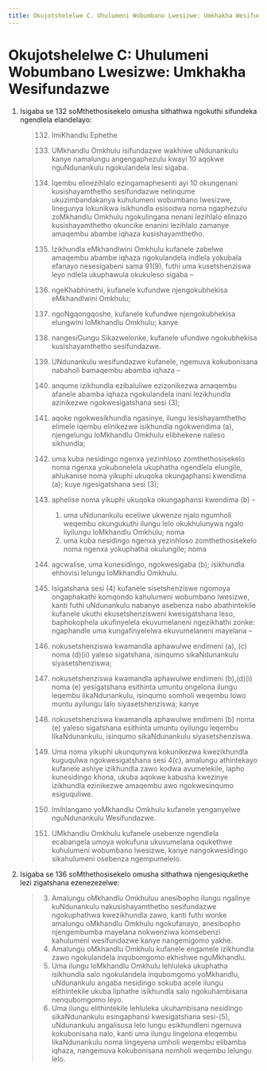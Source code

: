 ```yaml
---
title: Okujotshelelwe C. Uhulumeni Wobumbano Lwesizwe: Umkhakha Wesifundazwe
---
```


# Okujotshelelwe C: Uhulumeni Wobumbano Lwesizwe: Umkhakha Wesifundazwe

1.	Isigaba se 132 soMthethosisekelo omusha sithathwa ngokuthi sifundeka ngendlela elandelayo:

	> 132. ImiKhandlu Ephethe
	> 
	> 1.	UMkhandlu Omkhulu isifundazwe wakhiwe uNdunankulu kanye namalungu angengaphezulu kwayi 10 aqokwe nguNdunankulu ngokulandela lesi sigaba.
	> 2.	Iqembu elinezihlalo ezingamaphesenti ayi 10 okungenani
    kusishayamthetho sesifundazwe nelinqume ukuzimbandakanya kuhulumeni
    wobumbano lwesizwe, linegunya lokunikwa isikhundla esisodwa noma
    ngaphezulu zoMkhandlu Omkhulu ngokulingana nenani lezihlalo elinazo
    kusishayamthetho okuncike enanini lezihlalo zamanye amaqembu abambe
    iqhaza kusishayamthetho.
	> 3.	Izikhundla eMkhandlwini Omkhulu kufanele zabelwe amaqembu abambe
    iqhaza ngokulandela indlela yokubala efanayo nesesigabeni sama
    91(9), futhi uma kusetshenziswa leyo ndlela ukuphawula okukuleso
    sigaba –
	>	1.	ngeKhabhinethi, kufanele kufundwe njengokubhekisa eMkhandlwini
        Omkhulu;
	>	2.	ngoNgqongqoshe, kufanele kufundwe njengokubhekisa elungwini
        loMkhandlu Omkhulu; kanye
	>	3.	nangesiGungu Sikazwelonke, kufanele ufundwe ngokubhekisa
        kusishayamthetho sesifundazwe.
	> 4.	UNdunankulu wesifundazwe kufanele, ngemuva kokubonisana nabaholi
    bamaqembu abamba iqhaza –
	>	1.	anqume izikhundla ezibaluliwe ezizonikezwa amaqembu afanele
        abamba iqhaza ngokulandela inani lezikhundla azinikezwe
        ngokwesigatshana sesi (3);
	>	2.	aqoke ngokwesikhundla ngasinye, ilungu lesishayamthetho elimele
        iqembu elinikezwe isikhundla ngokwendima (a), njengelungu
        loMkhandlu Omkhulu elibhekene naleso sikhundla;
	>	3.	uma kuba nesidingo ngenxa yezinhloso zomthethosisekelo noma
        ngenxa yokubonelela ukuphatha ngendlela elungile, ahlukanise
        noma yikuphi ukuqoka okungaphansi kwendima (a); kuye
        ngesigatshana sesi (3);
	>	4.	aphelise noma yikuphi ukuqoka okungaphansi kwendima (b) –
	>		1.	uma uNdunankulu eceliwe ukwenze njalo ngumholi weqembu
            okungukuthi ilungu lelo okukhulunywa ngalo liyilungu
            loMkhandlu Omkhulu; noma
	>		2.	uma kuba nesidingo ngenxa yezinhloso zomthethosisekelo noma
            ngenxa yokuphatha okulungile; noma
	>	5.	agcwalise, uma kunesidingo, ngokwesigaba (b); isikhundla
        ehhovisi lelungu loMkhandlu Omkhulu.
	> 5.	Isigatshana sesi (4) kufanele sisetshenziswe ngomoya ongaphakathi
    komqondo kahulumeni wobumbano lwesizwe, kanti futhi uNdunankulu
    nabanye asebenza nabo abathintekile kufanele ukuthi
    ekusetshenzisweni kwesigatshana leso, baphokophela ukufinyelela
    ekuvumelaneni ngezikhathi zonke: ngaphandle uma kungafinyelelwa
    ekuvumelaneni mayelana –
	>	1.	nokusetshenziswa kwamandla aphawulwe endimeni (a), (c)
        noma (d)(ii) yaleso sigatshana, isinqumo sikaNdunankulu
        siyasetshenziswa;
	>	2.	nokusetshenziswa kwamandla aphawulwe endimeni (b),(d)(i)
        noma (e) yesigatshana esithinta umuntu ongelona ilungu leqembu likaNdunankulu, isinqumo somholi weqembu lowo muntu ayilungu lalo siyasetshenziswa; kanye
	>	3.	nokusetshenziswa kwamandla aphawulwe endimeni (b) noma (e) yaleso
    sigatshana esithinta umuntu oyilungu leqembu likaNdunankulu,
    isinqumo sikaNdunankulu siyasetshenziswa.
	> 6.	Uma noma yikuphi ukunqunywa kokunikezwa kwezikhundla kuguqulwa
    ngokwesigatshana sesi 4(c), amalungu athintekayo kufanele ashiye
    izikhundla zawo kodwa avumelekile, lapho kunesidingo khona, ukuba
    aqokwe kabusha kwezinye izikhundla ezinikezwe amaqembu awo
    ngokwesinqumo esiguquliwe.
	> 7.	Imihlangano yoMkhandlu Omkhulu kufanele yenganyelwe
    nguNdunankulu Wesifundazwe.
	> 8.	UMkhandlu Omkhulu kufanele usebenze ngendlela ecabangela umoya wokufuna ukuvumelana oqukethwe kuhulumeni wobumbano lwesizwe, kanye nangokwesidingo sikahulumeni osebenza ngempumelelo.

2.	Isigaba se 136 soMthethosisekelo omusha sithathwa njengesiqukethe lezi zigatshana ezenezezelwe:

	> 3.	Amalungu oMkhandlu Omkhuluu anesibopho ilungu ngalinye kuNdunankulu nakusishayamthetho sesifundazwe ngokuphathwa kwezikhundla zawo, kanti futhi wonke amalungu oMkhandlu Omkhulu ngokufanayo, anesibopho njengembumba mayelana nokwenziwa komsebenzi kahulumeni wesifundazwe kanye nangemigomo yakhe.
	> 4.	Amalungu oMkhandlu Omkhulu kufanele engamele izikhundla zawo
    ngokulandela inqubomgomo ekhishwe nguMkhandlu.
	> 5.	Uma ilungu loMkhandlu Omkhulu lehluleka ukuphatha isikhundla salo
    ngokulandela inqubomgomo yoMkhandlu, uNdunankulu angaba nesidingo
    sokuba acele ilungu elithintekile ukuba liphathe isikhundla salo
    ngokuhambisana nenqubomgomo leyo.
	> 6.	Uma ilungu elithintekile lehluleka ukuhambisana nesidingo
    sikaNdunankulu esingaphansi kwesigatshana sesi-(5), uNdunankulu
    angalisusa lelo lungu esikhundleni ngemuva kokubonisana nalo, kanti
    uma ilungu lingelona eleqembu likaNdunankulu noma lingeyena umholi
    weqembu elibamba iqhaza, nangemuva kokubonisana nomholi weqembu
    lelungu lelo.
